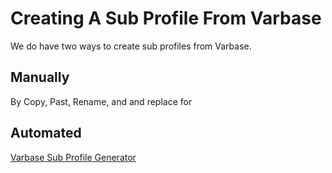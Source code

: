 # Creating A Sub Profile From Varbase
We do have two ways to create sub profiles from Varbase.

## Manually
By Copy, Past, Rename, and and replace for


## Automated
[Varbase Sub Profile Generator](/requirements/extending-varbase/creating-a-sub-profile-from-varbase/varbase-sub-profile-generator.md)

